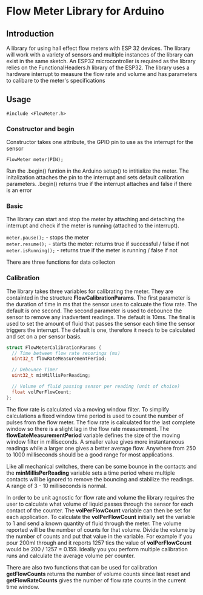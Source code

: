 # Flow Meter Library for Arduino

## Introduction

A library for using hall effect flow meters with ESP 32 devices.  The library will work with a variety of sensors and multiple instances of the library can exist in the same sketch.  An ESP32 microcontroller is required as the library relies on the FunctionalHeaders.h library of the ESP32.  The library uses a hardware interrupt to measure the flow rate and volume and has parameters to calibare to the meter's specifications

## Usage

`#include <FlowMeter.h>`

### Constructor and begin

Constructor takes one attribute, the GPIO pin to use as the interrupt for the sensor

`FlowMeter meter(PIN);`

Run the .begin() funtion in the Arduino setup() to intitialize the meter. The initalization attaches the pin to the interrupt and sets default calibration parameters. .begin() returns true if the interrupt attaches and false if there is an error
 
### Basic 

The library can start and stop the meter by attaching and detaching the interrupt and check if the meter is running (attached to the interrupt).

`meter.pause();` - stops the meter  
`meter.resume();` - starts the meter: returns true if successful / false if not  
`meter.isRunning();` - returns true if the meter is running / false if not  

There are three functions for data collecton

### Calibration

The library takes three variables for calibrating the meter.  They are containted in the structure **FlowCalibrationParams**.  The first parameter is the duration of time in ms that the sensor uses to calcuate the flow rate. The default is one second.  The second parameter is used to debounce the sensor to remove any inadvertent readings. The default is 10ms.  The final is used to set the amount of fluid that passes the sensor each time the sensor triggers the interrupt.  The default is one, therefore it needs to be calculated and set on a per sensor basis.

```c++
struct FlowMeterCalibrationParams {
  // Time between flow rate recorings (ms)
  uint32_t flowRateMeasurementPeriod;

  // Debounce Timer
  uint32_t minMillisPerReading;

  // Volume of fluid passing sensor per reading (unit of choice)
  float volPerFlowCount;
};
```

The flow rate is calculated via a moving window filter.  To simplify calculations a fixed window time period is used to count the number of pulses from the flow meter.  The flow rate is calculated for the last complete window so there is a slight lag in the flow rate measurement.  The **flowEateMeasurementPeriod** variable defines the size of the moving window filter in milliseconds.  A smaller value gives more instantaneous readings while a larger one gives a better average flow. Anywhere from 250 to 1000 milliseconds should be a good range for most applications.  

Like all mechanical switches, there can be some bounce in the contacts and the **minMillisPerReading** variable sets a time period where multiple contacts will be ignored to remove the bouncing and stabilize the readings.  A range of 3 - 10 milliseconds is normal.  

In order to be unit agnostic for flow rate and volume the library requires the user to calculate what volume of liquid passes through the sensor for each contact of the counter.  The **volPerFlowCount** variable can then be set for each application.  To calculate the **volPerFlowCount** initially set the variable to 1 and send a known quantity of fluid through the meter.  The volume reported will be the number of counts for that volume.  Divide the volume by the number of counts and put that value in the variable.  For example if you pour 200ml through and it reports 1257 tics the value of **volPerFlowCount** would be 200 / 1257 = 0.159.  Ideally you you perform multiple calibration runs and calculate the average volume per counter.

There are also two functions that can be used for calibration **getFlowCounts** returns the number of volume counts since last reset and **getFlowRateCounts** gives the number of flow rate counts in the current time window.
